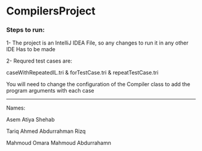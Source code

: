 # CompilersProject

<h3>Steps to run:</h3>

<p>1- The project is an IntelliJ IDEA File, so any changes to run it in any other IDE Has to be made</p>
<p>2- Requred test cases are:</p>
 <p>caseWithRepeatedIL.tri  & forTestCase.tri  & repeatTestCase.tri </p>
 
 <p>You will need to change the configuration of the Compiler class to add the program arguments with each case</p>
 <hr>
 <p>Names:</p>
 <p>Asem Atiya Shehab</p>
 <p>Tariq Ahmed Abdurrahman Rizq</p>
 <p>Mahmoud Omara Mahmoud Abdurrahamn </p>
 
